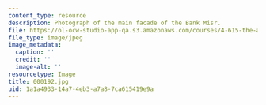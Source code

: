 ```yaml
---
content_type: resource
description: Photograph of the main facade of the Bank Misr.
file: https://ol-ocw-studio-app-qa.s3.amazonaws.com/courses/4-615-the-architecture-of-cairo-spring-2002/1a1a493314a74eb3a7a87ca615419e9a_000192.jpg
file_type: image/jpeg
image_metadata:
  caption: ''
  credit: ''
  image-alt: ''
resourcetype: Image
title: 000192.jpg
uid: 1a1a4933-14a7-4eb3-a7a8-7ca615419e9a
---
```

